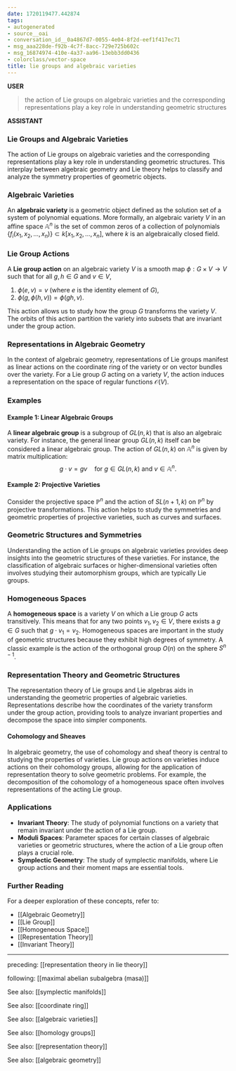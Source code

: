 ```yaml
---
date: 1720119477.442874
tags:
- autogenerated
- source__oai
- conversation_id__0a4867d7-0055-4e04-8f2d-eef1f417ec71
- msg_aaa228de-f92b-4c7f-8acc-729e725b602c
- msg_16874974-410e-4a37-aa96-13ebb3dd0436
- colorclass/vector-space
title: lie groups and algebraic varieties
---
```


**USER**

>the action of Lie groups on algebraic varieties and the corresponding representations play a key role in understanding geometric structures


**ASSISTANT**

### Lie Groups and Algebraic Varieties

The action of Lie groups on algebraic varieties and the corresponding representations play a key role in understanding geometric structures. This interplay between algebraic geometry and Lie theory helps to classify and analyze the symmetry properties of geometric objects.

### Algebraic Varieties

An **algebraic variety** is a geometric object defined as the solution set of a system of polynomial equations. More formally, an algebraic variety $V$ in an affine space $\mathbb{A}^n$ is the set of common zeros of a collection of polynomials $\{f_i(x_1, x_2, \ldots, x_n)\} \subset k[x_1, x_2, \ldots, x_n]$, where $k$ is an algebraically closed field.

### Lie Group Actions

A **Lie group action** on an algebraic variety $V$ is a smooth map $\phi: G \times V \to V$ such that for all $g, h \in G$ and $v \in V$,
1. $\phi(e, v) = v$ (where $e$ is the identity element of $G$),
2. $\phi(g, \phi(h, v)) = \phi(gh, v)$.

This action allows us to study how the group $G$ transforms the variety $V$. The orbits of this action partition the variety into subsets that are invariant under the group action.

### Representations in Algebraic Geometry

In the context of algebraic geometry, representations of Lie groups manifest as linear actions on the coordinate ring of the variety or on vector bundles over the variety. For a Lie group $G$ acting on a variety $V$, the action induces a representation on the space of regular functions $\mathcal{O}(V)$.

### Examples

#### Example 1: Linear Algebraic Groups

A **linear algebraic group** is a subgroup of $GL(n, k)$ that is also an algebraic variety. For instance, the general linear group $GL(n, k)$ itself can be considered a linear algebraic group. The action of $GL(n, k)$ on $\mathbb{A}^n$ is given by matrix multiplication:
$$ g \cdot v = g v \quad \text{for } g \in GL(n, k) \text{ and } v \in \mathbb{A}^n. $$

#### Example 2: Projective Varieties

Consider the projective space $\mathbb{P}^n$ and the action of $SL(n+1, k)$ on $\mathbb{P}^n$ by projective transformations. This action helps to study the symmetries and geometric properties of projective varieties, such as curves and surfaces.

### Geometric Structures and Symmetries

Understanding the action of Lie groups on algebraic varieties provides deep insights into the geometric structures of these varieties. For instance, the classification of algebraic surfaces or higher-dimensional varieties often involves studying their automorphism groups, which are typically Lie groups.

### Homogeneous Spaces

A **homogeneous space** is a variety $V$ on which a Lie group $G$ acts transitively. This means that for any two points $v_1, v_2 \in V$, there exists a $g \in G$ such that $g \cdot v_1 = v_2$. Homogeneous spaces are important in the study of geometric structures because they exhibit high degrees of symmetry. A classic example is the action of the orthogonal group $O(n)$ on the sphere $S^{n-1}$.

### Representation Theory and Geometric Structures

The representation theory of Lie groups and Lie algebras aids in understanding the geometric properties of algebraic varieties. Representations describe how the coordinates of the variety transform under the group action, providing tools to analyze invariant properties and decompose the space into simpler components.

#### Cohomology and Sheaves

In algebraic geometry, the use of cohomology and sheaf theory is central to studying the properties of varieties. Lie group actions on varieties induce actions on their cohomology groups, allowing for the application of representation theory to solve geometric problems. For example, the decomposition of the cohomology of a homogeneous space often involves representations of the acting Lie group.

### Applications

- **Invariant Theory**: The study of polynomial functions on a variety that remain invariant under the action of a Lie group.
- **Moduli Spaces**: Parameter spaces for certain classes of algebraic varieties or geometric structures, where the action of a Lie group often plays a crucial role.
- **Symplectic Geometry**: The study of symplectic manifolds, where Lie group actions and their moment maps are essential tools.

### Further Reading

For a deeper exploration of these concepts, refer to:
- [[Algebraic Geometry]]
- [[Lie Group]]
- [[Homogeneous Space]]
- [[Representation Theory]]
- [[Invariant Theory]]


---

preceding: [[representation theory in lie theory]]  


following: [[maximal abelian subalgebra (masa)]]

See also: [[symplectic manifolds]]


See also: [[coordinate ring]]


See also: [[algebraic varieties]]


See also: [[homology groups]]


See also: [[representation theory]]


See also: [[algebraic geometry]]
